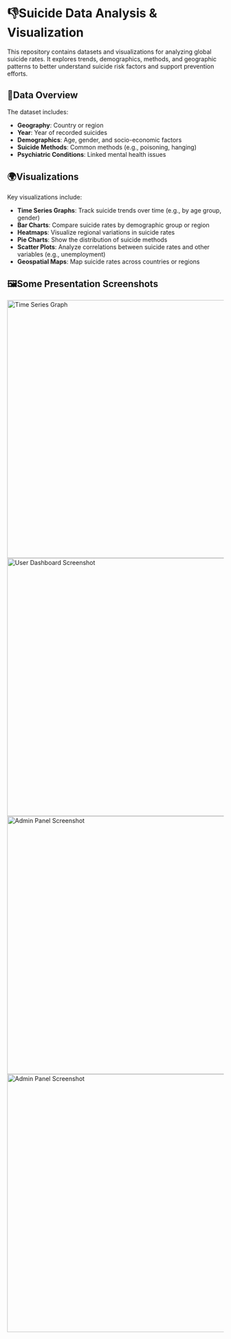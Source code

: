 ﻿<h1>👎Suicide Data Analysis & Visualization</h1>
    <p>This repository contains datasets and visualizations for analyzing global suicide rates. It explores trends, demographics, methods, and geographic patterns to better understand suicide risk factors and support prevention efforts.</p>

 <h2>📑Data Overview</h2>
 <p>The dataset includes:</p>
 <ul>
    <li><strong>Geography</strong>: Country or region</li>
    <li><strong>Year</strong>: Year of recorded suicides</li>
    <li><strong>Demographics</strong>: Age, gender, and socio-economic factors</li>
    <li><strong>Suicide Methods</strong>: Common methods (e.g., poisoning, hanging)</li>
    <li><strong>Psychiatric Conditions</strong>: Linked mental health issues</li>
</ul>

<h2>🌍Visualizations</h2>
<p>Key visualizations include:</p>
<ul>
    <li><strong>Time Series Graphs</strong>: Track suicide trends over time (e.g., by age group, gender)</li>
    <li><strong>Bar Charts</strong>: Compare suicide rates by demographic group or region</li>
    <li><strong>Heatmaps</strong>: Visualize regional variations in suicide rates</li>
    <li><strong>Pie Charts</strong>: Show the distribution of suicide methods</li>
    <li><strong>Scatter Plots</strong>: Analyze correlations between suicide rates and other variables (e.g., unemployment)</li>
    <li><strong>Geospatial Maps</strong>: Map suicide rates across countries or regions</li>
</ul>
<h2>🖼️Some Presentation Screenshots</h2>
<img src="https://github.com/user-attachments/assets/308b2dab-07fe-4fbf-ab28-d6ca5560961e" alt="Time Series Graph"width="600">

<!-- User Dashboard Screenshot -->
<img src="https://github.com/user-attachments/assets/dfcc101b-a978-407c-923b-b3f44f801160" alt="User Dashboard Screenshot" width="600">



<!-- Admin Panel Screenshot -->
<img src="https://github.com/user-attachments/assets/7330ece1-2669-459f-b7ff-50dae600ab16" alt="Admin Panel Screenshot" width="600">

<!-- Another Admin Panel Screenshot -->
<img src="https://github.com/user-attachments/assets/95a4a68c-ac57-4dd2-8db9-f1678a517140" alt="Admin Panel Screenshot" width="600">



    
